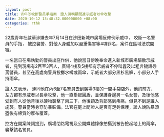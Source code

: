 ```yaml
---
layout: post
title: 青年涉咬斷警員手指案　證人供稱期間遭示威者以傘攻擊
date: 2020-10-12 13:48:32.000000000 +08:00
categories: rthk
---
```


22歲青年杜啟華涉嫌去年7月14日在沙田新城市廣場反修例示威中， 咬斷一名警員的手指， 被控襲警、對他人身體加以嚴重傷害等4項罪名，案件在區域法院開審。

一名當日在場執勤的警員出庭作供，他說當日傍晚奉命進入新城市廣場驅散示威者，見到現場有2百至3百人，廣場4樓及5樓都有示威者不停叫囂及以粗言穢語辱罵警員，甚至在高處向警員投擲水樽或雨傘，示威者大部分黑衫黑褲，小部分人手持雨傘。

證人又表示， 連同他在內6至7名警員去到廣場3樓的一間手袋店外，他的前方、左方都有示威者以長傘攻擊，他一直舉起圓盾，並保護身邊另一名女警，及後他感受到有人從他背後以硬物襲擊了兩三下，他後頸及背部感到疼痛，但見不到是誰人施襲。警員當時身穿防暴裝備。法官在庭上問證人是否有足夠保護，證人說防暴頭盔後有棉質的厚布覆蓋。

控方在開案陳詞提到，廣場閉路電視及公開媒體錄像拍攝到被告撿起地上的雨傘，襲擊該名警員。
